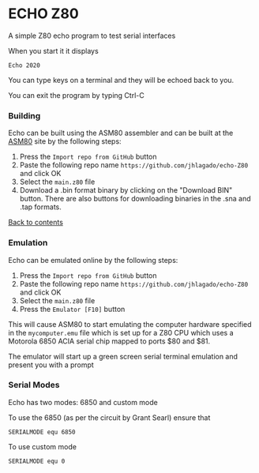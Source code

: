 # ECHO Z80

A simple Z80 echo program to test serial interfaces

When you start it it displays

```
Echo 2020
```

You can type keys on a terminal and they will be echoed back to you.

You can exit the program by typing Ctrl-C

### Building

Echo can be built using the ASM80 assembler and can be built at the [ASM80](https://www.asm80.com/) site by the following steps:

1. Press the `Import repo from GitHub` button
2. Paste the following repo name `https://github.com/jhlagado/echo-Z80` and click OK
3. Select the `main.z80` file
4. Download a .bin format binary by clicking on the "Download BIN" button. There are also buttons for downloading binaries in the .sna and .tap formats.

[Back to contents](#contents)

### Emulation

Echo can be emulated online by the following steps:

1. Press the `Import repo from GitHub` button
2. Paste the following repo name `https://github.com/jhlagado/echo-Z80` and click OK
3. Select the `main.z80` file
4. Press the `Emulator [F10]` button

This will cause ASM80 to start emulating the computer hardware specified in the `mycomputer.emu` file which is set up for a Z80 CPU which uses a Motorola 6850 ACIA serial chip mapped to ports $80 and $81.

The emulator will start up a green screen serial terminal emulation and present you with a prompt

### Serial Modes

Echo has two modes: 6850 and custom mode

To use the 6850 (as per the circuit by Grant Searl) ensure that

```
SERIALMODE equ 6850
```

To use custom mode

```
SERIALMODE equ 0
```
